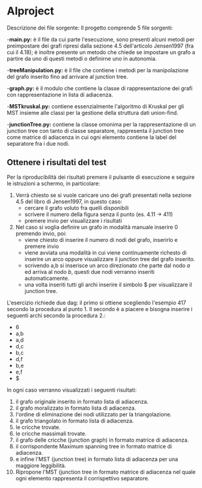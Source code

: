 # AIproject
Descrizione dei file sorgente:
Il progetto comprende 5 file sorgenti:

-**main.py:** è il file da cui parte l'esecuzione, sono presenti alcuni metodi per preimpostare dei grafi ripresi dalla sezione 4.5 dell'articolo Jensen1997 (fra cui il 4.18); è inoltre presente un metodo che chiede se impostare un grafo a partire da uno di questi metodi o definirne uno in autonomia.

-**treeManipulation.py:** è il file che contiene i metodi per la manipolazione del grafo inserito fino ad arrivare al junction tree.

-**graph.py:** è il modulo che contiene la classe di rappresentazione dei grafi con rappresentazione in lista di adiacenza.

-**MSTkruskal.py:** contiene essenzialmente l'algoritmo di Kruskal per gli MST insieme alle classi per la gestione della struttura dati union-find.

-**junctionTree.py:** contiene la classe omonima per la rappresentazione di un junction tree con tanto di classe separatore, rappresenta il junction tree come matrice di adiacenza in cui ogni elemento contiene la label del separatore fra i due nodi.

## Ottenere i risultati del test

Per la riproducibilità dei risultati premere il pulsante di esecuzione e seguire le istruzioni a schermo, in particolare:
1. Verrà chiesto se si vuole caricare uno dei grafi presentati nella sezione 4.5 del libro di Jensen1997, in questo caso:
   - cercare il grafo voluto fra quelli disponibili
   - scrivere il numero della figura senza il punto (es. 4.11 -> 411)
   - premere invio per visualizzare i risultati
2. Nel caso si voglia definire un grafo in modalità manuale inserire 0 premendo invio, poi:
   - viene chiesto di inserire il numero di nodi del grafo, inserirlo e premere invio
   - viene avviata una modalità in cui viene continuamente richesto di inserire un arco oppure visualizzare il junction tree del grafo inserito.
   - scrivendo a,b si inserisce un arco direzionato che parte dal nodo *a* ed arriva al nodo *b*, questi due nodi verranno inseriti automaticamente.
   - una volta inseriti tutti gli archi inserire il simbolo $ per visualizzare il junction tree.
 
 L'esercizio richiede due dag: il primo si ottiene scegliendo l'esempio 417 secondo la procedura al punto 1. Il secondo è a piacere e bisogna inserire i seguenti archi secondo la procedura 2.:
   - 6
   - a,b
   - a,d
   - d,c
   - b,c
   - d,f
   - b,e
   - e,f
   - $

In ogni caso verranno visualizzati i seguenti risultati:
1. il grafo originale inserito in formato lista di adiacenza.
2. il grafo moralizzato in formato lista di adiacenza.
3. l'ordine di eliminazione dei nodi utilizzato per la triangolazione.
4. il grafo triangolato in formato lista di adiacenza.
5. le cricche trovate.
6. le cricche massimali trovate.
7. il grafo delle cricche (junction graph) in formato matrice di adiacenza.
8. il corrispondente Maximum spanning tree in formato matrice di adiacenza.
9. e infine l'MST (junction tree) in formato lista di adiacenza per una maggiore leggibilità.
10. Ripropone l'MST (junction tree in formato matrice di adiacenza nel quale ogni elemento rappresenta il corrispettivo separatore.

